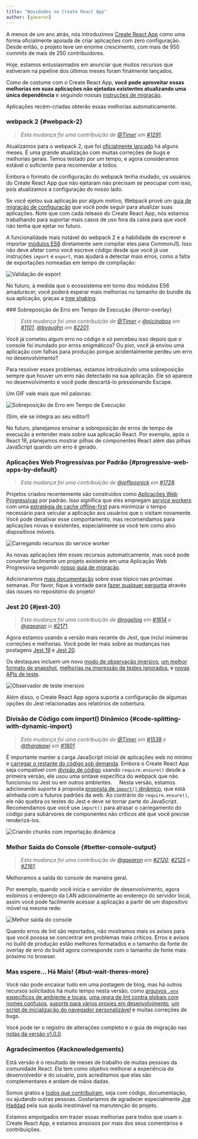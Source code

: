 ```yaml
---
title: "Novidades no Create React App"
author: [gaearon]
---
```


A menos de um ano atrás, nós introduzimos [Create React App](/blog/2016/07/22/create-apps-with-no-configuration.html) como uma forma oficialmente apoiada de criar aplicações com zero configuração. Desde então, o projeto teve um enorme crescimento, com mais de 950 commits de mais de 250 contribuidores.

Hoje, estamos entusiasmados em anunciar que muitos recursos que estiveram na pipeline dos últimos meses foram finalmente lançados.

Como de costume com o Create React App, **você pode aproveitar essas melhorias em suas aplicações não ejetadas existentes atualizando uma única dependência** e seguindo nossas [instruções de migração](https://github.com/facebookincubator/create-react-app/releases/tag/v1.0.0).

Aplicações recém-criadas obterão essas melhorias automaticamente.

### webpack 2 {#webpack-2}

>*Esta mudança foi uma contribuição de [@Timer](https://github.com/Timer) em [#1291](https://github.com/facebookincubator/create-react-app/pull/1291).*

Atualizamos para o webpack 2, que foi [oficialmente lançado](https://medium.com/webpack/webpack-2-and-beyond-40520af9067f) há alguns meses. É uma grande atualização com muitas correções de bugs e melhorias gerais. Temos testado por um tempo, e agora consideramos estável o suficiente para recomendar a todos.

Embora o formato de configuração do webpack tenha mudado, os usuários do Create React App que não ejetaram não precisam se peocupar com isso, pois atualizamos a configuração do nosso lado.

Se você ejetou sua aplicação por algum motivo, Webpack provê um [guia de migração de configuração](https://webpack.js.org/guides/migrating/) que você pode seguir para atualizar suas aplicações. Note que com cada release do Create React App, nós estamos trabalhando para suportar mais casos de uso fora da caixa para que você não tenha que ejetar no futuro.

A funcionalidade mais notável do webpack 2 é a habilidade de escrever e importar [módulos ES6](http://2ality.com/2014/09/es6-modules-final.html) diretamente sem compilar eles para CommonJS. Isso não deve afetar como você escreve código desde que você já use instruções `import` e `export`, mas ajudará a detectar mais erros, como a falta de exportações nomeadas em tempo de compilação:

![Validação de export](../images/blog/cra-update-exports.gif) 

No futuro, à medida que o ecossistema em torno dos módulos ES6 amadurecer, você poderá esperar mais melhorias no tamanho do bundle da sua aplicação, graças a [tree shaking](https://webpack.js.org/guides/tree-shaking/).

### Sobreposição de Erro em Tempo de Execução {#error-overlay}

>*Esta mudança foi uma contribuição de [@Timer](https://github.com/Timer) e [@nicinabox](https://github.com/nicinabox) em [#1101](https://github.com/facebookincubator/create-react-app/pull/1101), [@bvaughn](https://github.com/bvaughn) em [#2201](https://github.com/facebookincubator/create-react-app/pull/2201).*

Você já cometeu algum erro no código e só percebeu isso depois que o console foi inundado por erros enigmáticos? Ou pior, você já enviou uma aplicação com falhas para produção porque acidentalmente perdeu um erro no desenvolvimento?

Para resolver esses problemas, estamos introduzindo uma sobreposição sempre que houver um erro não detectado na sua aplicação. Ele só aparece no desenvolvimento e você pode descartá-lo pressionando Escape. 

Um GIF vale mais que mil palavras:
    
![Sobreposição de Erro em Tempo de Execução](../images/blog/cra-runtime-error.gif) 

(Sim, ele se integra ao seu editor!)

No futuro, planejamos ensinar a sobreposição de erros de tempo de execução a entender mais sobre sua aplicação React. Por exemplo, após o React 16, planejamos mostrar pilhas de componentes React além das pilhas JavaScript quando um erro é gerado.


### Aplicações Web Progressivas por Padrão {#progressive-web-apps-by-default}

>*Esta mudança foi uma contribuição de [@jeffposnick](https://github.com/jeffposnick) em [#1728](https://github.com/facebookincubator/create-react-app/pull/1728).*

Projetos criados recentemente são construídos como [Aplicações Web Progressivas](https://developers.google.com/web/progressive-web-apps/) por padrão. Isso significa que eles empregam [service workers](https://developers.google.com/web/fundamentals/getting-started/primers/service-workers) com uma [estratégia de cache offline-first](https://developers.google.com/web/fundamentals/instant-and-offline/offline-cookbook/#cache-falling-back-to-network) para minimizar o tempo necessário para veicular a aplicação aos usuários que o visitam novamente. Você pode desativar esse comportamento, mas recomendamos para aplicações novas e existentes, especialmente se você tem como alvo dispositivos móveis.

![Carregando recursos do service worker](../images/blog/cra-pwa.png) 

As novas aplicações têm esses recursos automaticamente, mas você pode converter facilmente um projeto existente em uma Aplicação Web Progressiva seguindo [nosso guia de migração](https://github.com/facebookincubator/create-react-app/releases/tag/v1.0.0).

Adicionaremos [mais documentação](https://github.com/facebookincubator/create-react-app/blob/master/packages/react-scripts/template/README.md#making-a-progressive-web-app ) sobre esse tópico nas próximas semanas. Por favor, fique à vontade para [fazer qualquer pergunta](https://github.com/facebookincubator/create-react-app/issues/new) através das issues no repositório do projeto!


### Jest 20 {#jest-20}

>*Esta mudança foi uma contribuição de [@rogeliog](https://github.com/rogeliog) em [#1614](https://github.com/facebookincubator/create-react-app/pull/1614) e [@gaearon](https://github.com/gaearon) in [#2171](https://github.com/facebookincubator/create-react-app/pull/2171).*
   
Agora estamos usando a versão mais recente do Jest, que inclui inúmeras correções e melhorias. Você pode ler mais sobre as mudanças nas postagens [Jest 19](https://facebook.github.io/jest/blog/2017/02/21/jest-19-immersive-watch-mode-test-platform-improvements.html) e [Jest 20](http://facebook.github.io/jest/blog/2017/05/06/jest-20-delightful-testing-multi-project-runner.html).

Os destaques incluem um novo [modo de observação imersivo](https://facebook.github.io/jest/blog/2017/02/21/jest-19-immersive-watch-mode-test-platform-improvements.html#immersive-watch-mode), [um melhor formato de snapshot](https://facebook.github.io/jest/blog/2017/02/21/jest-19-immersive-watch-mode-test-platform-improvements.html#snapshot-updates), [melhorias na impressão de testes ignorados](https://facebook.github.io/jest/blog/2017/02/21/jest-19-immersive-watch-mode-test-platform-improvements.html#improved-printing-of-skipped-tests), e [novas APIs de teste](https://facebook.github.io/jest/blog/2017/05/06/jest-20-delightful-testing-multi-project-runner.html#new-improved-testing-apis).

![Observador de teste imersivo](../images/blog/cra-jest-search.gif) 

Além disso, o Create React App agora suporta a configuração de algumas opções do Jest relacionadas aos relatórios de cobertura.

### Divisão de Código com import() Dinâmico {#code-splitting-with-dynamic-import}

>*Esta mudança foi uma contribuição de [@Timer](https://github.com/Timer) em [#1538](https://github.com/facebookincubator/create-react-app/pull/1538) e [@tharakawj](https://github.com/tharakawj) em [#1801](https://github.com/facebookincubator/create-react-app/pull/1801).*

É importante manter a carga JavaScript inicial de aplicações web no mínimo e [carregar o restante do código sob demanda](https://medium.com/@addyosmani/progressive-web-apps-with-react-js-part-2-page-load-performance-33b932d97cf2). Embora o Create React App seja compatível com [divisão de código](https://webpack.js.org/guides/code-splitting-async/) usando `require.ensure()` desde a primeira versão, ele usou uma sintaxe específica do webpack que não funcionou no Jest ou em outros ambientes.
   
Nesta versão, estamos adicionando suporte à proposta [proposta de `import()` dinâmico](http://2ality.com/2017/01/import-operator.html#loading-code-on-demand), que está alinhada com o futuros padrões da web. Ao contrário do `require.ensure()`, ele não quebra os testes do Jest e deve se tornar parte do JavaScript. Recomendamos que você use `import()` para atrasar o carregamento do código para subárvores de componentes não críticos até que você precise renderizá-los.
   
![Criando chunks com importação dinâmica](../images/blog/cra-dynamic-import.gif)

### Melhor Saída do Console {#better-console-output}

>*Esta mudança foi uma contribuição de [@gaearon](https://github.com/gaearon) em [#2120](https://github.com/facebookincubator/create-react-app/pull/2120), [#2125](https://github.com/facebookincubator/create-react-app/pull/2125) e [#2161](https://github.com/facebookincubator/create-react-app/pull/2161).*

Melhoramos a saída do console de maneira geral.

Por exemplo, quando você inicia o servidor de desenvolvimento, agora exibimos o endereço da LAN adicionalmente ao endereço do servidor local, assim você pode facilmente acessar a aplicação a partir de um dispositivo móvel na mesma rede:

![Melhor saída do console](../images/blog/cra-better-output.png)

Quando erros de lint são reportados, não mostramos mais os avisos para que você poossa se concentrar em problemas mais críticos. Erros e avisos no build de produção estão melhores formatados e o tamanho da fonte do overlay de erro do build agora corresponde com o tamanho de fonte mais próximo no browser.

### Mas espere... Há Mais! {#but-wait-theres-more}

Você não pode encaixar tudo em uma postagem de blog, mas há outros recursos solicitados há muito tempo nesta versão, como [arquivos `.env` específicos de ambiente e locais](https://github.com/facebookincubator/create-react-app/pull/1344), [uma regra de lint contra globais com nomes confusos](https://github.com/facebookincubator/create-react-app/pull/2130), [suporte para vários proxies em desenvolvimento](https://github.com/facebookincubator/create-react-app/pull/1790), [um script de inicialização do navegador personalizável](https://github.com/facebookincubator/create-react-app/pull/1590) e muitas correções de bugs.

Você pode ler o registro de alterações completo e o guia de migração nas [notas da versão v1.0.0](https://github.com/facebookincubator/create-react-app/releases/tag/v1.0.0).

### Agradecimentos {#acknowledgements}

Está versão é o resultado de meses de trabalho de muitas pessoas da comunidade React. Ela tem como objetivo melhorar a experiência do desenvolvedor e do usuário, pois acreditamos que elas são complementares e andam de mãos dadas.

Somos gratos a [todos que contribuíram](https://github.com/facebookincubator/create-react-app/graphs/contributors), seja com código, documentação, ou ajudando outras pessoas. Gostaríamos de agradecer especialmente [Joe Haddad](https://github.com/timer) pela sua ajuda inestimável na manutenção do projeto. 

Estamos empolgados em trazer essas melhorias para todos que usam o Create React App, e estamos ansiosos por mais dos seus comentários e contribuições.

